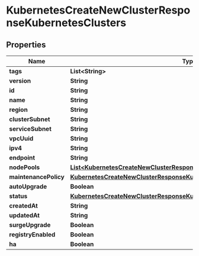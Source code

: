 

# KubernetesCreateNewClusterResponseKubernetesClusters


## Properties

| Name | Type | Description | Notes |
|------------ | ------------- | ------------- | -------------|
|**tags** | **List&lt;String&gt;** |  |  [optional] |
|**version** | **String** |  |  [optional] |
|**id** | **String** |  |  [optional] |
|**name** | **String** |  |  [optional] |
|**region** | **String** |  |  [optional] |
|**clusterSubnet** | **String** |  |  [optional] |
|**serviceSubnet** | **String** |  |  [optional] |
|**vpcUuid** | **String** |  |  [optional] |
|**ipv4** | **String** |  |  [optional] |
|**endpoint** | **String** |  |  [optional] |
|**nodePools** | [**List&lt;KubernetesCreateNewClusterResponseKubernetesClustersNodePoolsInner&gt;**](KubernetesCreateNewClusterResponseKubernetesClustersNodePoolsInner.md) |  |  [optional] |
|**maintenancePolicy** | [**KubernetesCreateNewClusterResponseKubernetesClustersMaintenancePolicy**](KubernetesCreateNewClusterResponseKubernetesClustersMaintenancePolicy.md) |  |  [optional] |
|**autoUpgrade** | **Boolean** |  |  [optional] |
|**status** | [**KubernetesCreateNewClusterResponseKubernetesClustersStatus**](KubernetesCreateNewClusterResponseKubernetesClustersStatus.md) |  |  [optional] |
|**createdAt** | **String** |  |  [optional] |
|**updatedAt** | **String** |  |  [optional] |
|**surgeUpgrade** | **Boolean** |  |  [optional] |
|**registryEnabled** | **Boolean** |  |  [optional] |
|**ha** | **Boolean** |  |  [optional] |



